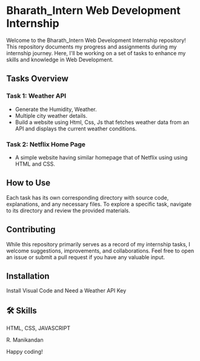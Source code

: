 # Bharath_Intern Web Development Internship

Welcome to the Bharath_Intern Web Development Internship repository! This repository documents my progress and assignments during my internship journey. Here, I'll be working on a set of tasks to enhance my skills and knowledge in Web Development.

## Tasks Overview

### Task 1: Weather API
- Generate the Humidity, Weather.
- Multiple city weather details.
- Build a website using Html, Css, Js that
fetches weather data from an API and
displays the current weather conditions.

### Task 2: Netflix Home Page
- A simple website having similar homepage
that of Netflix using using HTML and
CSS.

## How to Use
Each task has its own corresponding directory with source code, explanations, and any necessary files. To explore a specific task, navigate to its directory and review the provided materials.

## Contributing
While this repository primarily serves as a record of my internship tasks, I welcome suggestions, improvements, and collaborations. Feel free to open an issue or submit a pull request if you have any valuable input.


## Installation

Install Visual Code  and 
Need a Weather API Key    
## 🛠 Skills
HTML, CSS, JAVASCRIPT

R. Manikandan

Happy coding!
